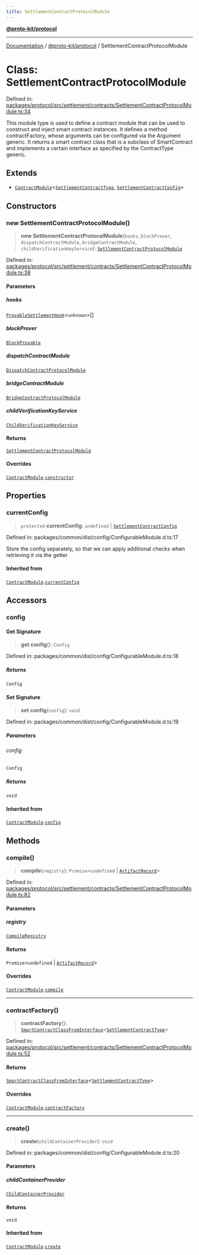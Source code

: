 ```yaml
---
title: SettlementContractProtocolModule
---
```


[**@proto-kit/protocol**](../README.md)

***

[Documentation](../../../README.md) / [@proto-kit/protocol](../README.md) / SettlementContractProtocolModule

# Class: SettlementContractProtocolModule

Defined in: [packages/protocol/src/settlement/contracts/SettlementContractProtocolModule.ts:34](https://github.com/proto-kit/framework/blob/28efa802e3737fc3b77339148b307ef7246f3ef1/packages/protocol/src/settlement/contracts/SettlementContractProtocolModule.ts#L34)

This module type is used to define a contract module that can be used to
construct and inject smart contract instances.
It defines a method contractFactory, whose arguments can be configured via
the Argument generic. It returns a smart contract class that is a subclass
of SmartContract and implements a certain interface as specified by the
ContractType generic.

## Extends

- [`ContractModule`](ContractModule.md)\<[`SettlementContractType`](../interfaces/SettlementContractType.md), [`SettlementContractConfig`](../type-aliases/SettlementContractConfig.md)\>

## Constructors

### new SettlementContractProtocolModule()

> **new SettlementContractProtocolModule**(`hooks`, `blockProver`, `dispatchContractModule`, `bridgeContractModule`, `childVerificationKeyService`): [`SettlementContractProtocolModule`](SettlementContractProtocolModule.md)

Defined in: [packages/protocol/src/settlement/contracts/SettlementContractProtocolModule.ts:38](https://github.com/proto-kit/framework/blob/28efa802e3737fc3b77339148b307ef7246f3ef1/packages/protocol/src/settlement/contracts/SettlementContractProtocolModule.ts#L38)

#### Parameters

##### hooks

[`ProvableSettlementHook`](ProvableSettlementHook.md)\<`unknown`\>[]

##### blockProver

[`BlockProvable`](../interfaces/BlockProvable.md)

##### dispatchContractModule

[`DispatchContractProtocolModule`](DispatchContractProtocolModule.md)

##### bridgeContractModule

[`BridgeContractProtocolModule`](BridgeContractProtocolModule.md)

##### childVerificationKeyService

[`ChildVerificationKeyService`](../../common/classes/ChildVerificationKeyService.md)

#### Returns

[`SettlementContractProtocolModule`](SettlementContractProtocolModule.md)

#### Overrides

[`ContractModule`](ContractModule.md).[`constructor`](ContractModule.md#constructors)

## Properties

### currentConfig

> `protected` **currentConfig**: `undefined` \| [`SettlementContractConfig`](../type-aliases/SettlementContractConfig.md)

Defined in: packages/common/dist/config/ConfigurableModule.d.ts:17

Store the config separately, so that we can apply additional
checks when retrieving it via the getter

#### Inherited from

[`ContractModule`](ContractModule.md).[`currentConfig`](ContractModule.md#currentconfig)

## Accessors

### config

#### Get Signature

> **get** **config**(): `Config`

Defined in: packages/common/dist/config/ConfigurableModule.d.ts:18

##### Returns

`Config`

#### Set Signature

> **set** **config**(`config`): `void`

Defined in: packages/common/dist/config/ConfigurableModule.d.ts:19

##### Parameters

###### config

`Config`

##### Returns

`void`

#### Inherited from

[`ContractModule`](ContractModule.md).[`config`](ContractModule.md#config)

## Methods

### compile()

> **compile**(`registry`): `Promise`\<`undefined` \| [`ArtifactRecord`](../../common/type-aliases/ArtifactRecord.md)\>

Defined in: [packages/protocol/src/settlement/contracts/SettlementContractProtocolModule.ts:82](https://github.com/proto-kit/framework/blob/28efa802e3737fc3b77339148b307ef7246f3ef1/packages/protocol/src/settlement/contracts/SettlementContractProtocolModule.ts#L82)

#### Parameters

##### registry

[`CompileRegistry`](../../common/classes/CompileRegistry.md)

#### Returns

`Promise`\<`undefined` \| [`ArtifactRecord`](../../common/type-aliases/ArtifactRecord.md)\>

#### Overrides

[`ContractModule`](ContractModule.md).[`compile`](ContractModule.md#compile)

***

### contractFactory()

> **contractFactory**(): [`SmartContractClassFromInterface`](../type-aliases/SmartContractClassFromInterface.md)\<[`SettlementContractType`](../interfaces/SettlementContractType.md)\>

Defined in: [packages/protocol/src/settlement/contracts/SettlementContractProtocolModule.ts:52](https://github.com/proto-kit/framework/blob/28efa802e3737fc3b77339148b307ef7246f3ef1/packages/protocol/src/settlement/contracts/SettlementContractProtocolModule.ts#L52)

#### Returns

[`SmartContractClassFromInterface`](../type-aliases/SmartContractClassFromInterface.md)\<[`SettlementContractType`](../interfaces/SettlementContractType.md)\>

#### Overrides

[`ContractModule`](ContractModule.md).[`contractFactory`](ContractModule.md#contractfactory)

***

### create()

> **create**(`childContainerProvider`): `void`

Defined in: packages/common/dist/config/ConfigurableModule.d.ts:20

#### Parameters

##### childContainerProvider

[`ChildContainerProvider`](../../common/interfaces/ChildContainerProvider.md)

#### Returns

`void`

#### Inherited from

[`ContractModule`](ContractModule.md).[`create`](ContractModule.md#create)
